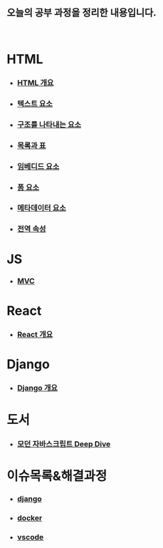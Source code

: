 ## 오늘의 공부 과정을 정리한 내용입니다.
<br>


# HTML
- ### [HTML 개요](/HTML/HTML_개요/README.md)
- ### [텍스트 요소](/HTML/텍스트%20요소/README.MD)
- ### [구조를 나타내는 요소](/HTML/구조를%20나타내는%20요소/README.MD)
- ### [목록과 표](/HTML/목록과%20표/README.MD)
- ### [임베디드 요소](/HTML/임베디드%20요소/README.MD)
- ### [폼 요소](HTML/폼%20요소/README.MD)
- ### [메타데이터 요소](HTML/메타데이터%20요소/README.MD)
- ### [전역 속성](HTML/전역%20속성/README.MD)

# JS
- ### [MVC](JS/MVC/README.MD)

# React
- ### [React 개요](/React/리액트_개요/README.MD)

# Django 
- ### [Django 개요](/Django/장고_개요/README.MD)

# 도서
- ### [모던 자바스크립트 Deep Dive](./Book_Review/ModernJS_DeepDive/README.MD)

# 이슈목록&해결과정
- ### [django](/이슈목록&해결과정/django/README.MD)
- ### [docker](/이슈목록&해결과정/docker/README.MD)
- ### [vscode](/이슈목록&해결과정/vscode/README.MD)